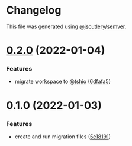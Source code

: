 # Changelog

This file was generated using [@jscutlery/semver](https://github.com/jscutlery/semver).

# [0.2.0](https://github.com/TheSoftwareHouse/elasticsearch-heaven/compare/v0.1.0...v0.2.0) (2022-01-04)


### Features

* migrate workspace to [@tshio](https://github.com/tshio) ([6dfafa5](https://github.com/TheSoftwareHouse/elasticsearch-heaven/commit/6dfafa59257a0899b1845782cff13da153a898e0))



# 0.1.0 (2022-01-03)


### Features

* create and run migration files ([5e18191](https://github.com/TheSoftwareHouse/elasticsearch-heaven/commit/5e1819139dfbdfef832871ec88ba8f53d0d1c3e9))

